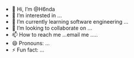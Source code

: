 - 👋 Hi, I’m @H6nda
- 👀 I’m interested in ...
- 🌱 I’m currently learning software engineering ...
- 💞️ I’m looking to collaborate on ...
- 📫 How to reach me ...email me .....
- 😄 Pronouns: ...
- ⚡ Fun fact: ...

<!---
H6nda/H6nda is a ✨ special ✨ repository because its `README.md` (this file) appears on your GitHub profile.
You can click the Preview link to take a look at your changes.
--->

